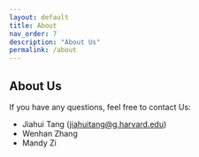 ```yaml
---
layout: default
title: About
nav_order: 7
description: "About Us"
permalink: /about
---
```


## About Us

If you have any questions, feel free to contact Us:

* Jiahui Tang (jiahuitang@g.harvard.edu)
* Wenhan Zhang
* Mandy Zi

